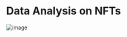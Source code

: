 # Data Analysis on NFTs
![image](https://github.com/SanamBodake/Real_world_NFT_Data_Analysis_Using_SQL/assets/73472725/21bf96c5-f7cc-4a55-958c-96fd2c6912f7)
